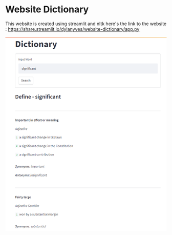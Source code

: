# Website Dictionary
This website is created using streamlit and nltk
here's the link to the website : https://share.streamlit.io/dylanyves/website-dictionary/app.py


![](images/web-dictionary.png)
